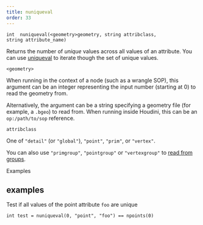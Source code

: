 ```yaml
---
title: nuniqueval
order: 33
---
```

`int  nuniqueval(<geometry>geometry, string attribclass, string attribute_name)`

Returns the number of *unique* values across all values of an attribute.
You can use [uniqueval](uniqueval.html "Returns one of the set of unique values across all values for an int or string attribute.") to iterate though the set of unique values.

`<geometry>`

When running in the context of a node (such as a wrangle SOP), this argument can be an integer representing the input number (starting at 0) to read the geometry from.

Alternatively, the argument can be a string specifying a geometry file (for example, a `.bgeo`) to read from. When running inside Houdini, this can be an `op:/path/to/sop` reference.

`attribclass`

One of `"detail"` (or `"global"`), `"point"`, `"prim"`, or `"vertex"`.

You can also use `"primgroup"`, `"pointgroup"` or `"vertexgroup"` to [read from groups](../groups.html "You can read the contents of primitive/point/vertex groups in VEX as if they were attributes.").

Examples

## examples

Test if all values of the point attribute `foo` are unique

```vex
int test = nuniqueval(0, "point", "foo") == npoints(0)

```
